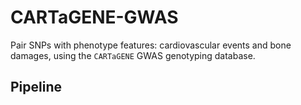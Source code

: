 # CARTaGENE-GWAS

Pair SNPs with phenotype features: cardiovascular events and bone damages, using the `CARTaGENE` GWAS genotyping database.

## Pipeline


